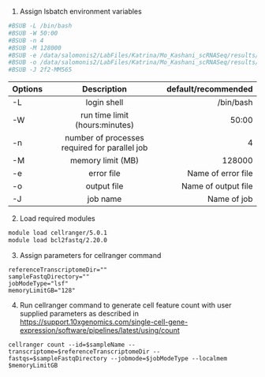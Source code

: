 1. Assign lsbatch environment variables
```bash
#BSUB -L /bin/bash
#BSUB -W 50:00
#BSUB -n 4
#BSUB -M 128000
#BSUB -e /data/salomonis2/LabFiles/Katrina/Mo_Kashani_scRNASeq/results/2f2-MM565/logs/%J.err
#BSUB -o /data/salomonis2/LabFiles/Katrina/Mo_Kashani_scRNASeq/results/2f2-MM565/logs/%J.out
#BSUB -J 2f2-MM565
```

| Options | Description | default/recommended |
| :---         |     :---:      |          ---: |
| -L  | login shell     | /bin/bash    |
| -W     | run time limit (hours:minutes)      | 50:00     |
| -n     | number of processes required for parallel job      | 4    |
| -M     | memory limit (MB)      | 128000    |
| -e     | error file      | Name of error file    |
| -o     | output file      | Name of output file    |
| -J     | job name     | Name of job    |


2. Load required modules 

```bash
module load cellranger/5.0.1
module load bcl2fastq/2.20.0
```
3. Assign parameters for cellranger command 

```sampleName="test123"
referenceTranscriptomeDir=""
sampleFastqDirectory=""
jobModeType="lsf"
memoryLimitGB="128"
```

4. Run cellranger command to generate cell feature count with user supplied parameters as described in https://support.10xgenomics.com/single-cell-gene-expression/software/pipelines/latest/using/count

```cellranger count --id=$sampleName --transcriptome=$referenceTranscriptomeDir --fastqs=$sampleFastqDirectory --jobmode=$jobModeType --localmem $memoryLimitGB```
